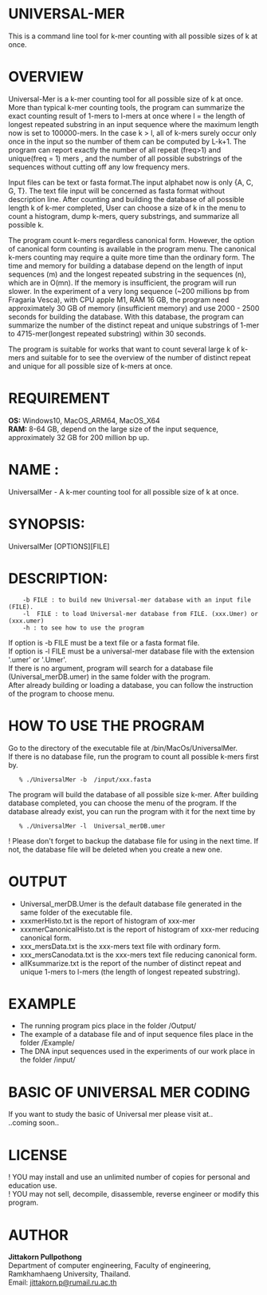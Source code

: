 # UNIVERSAL-MER
  This is a command line tool for k-mer counting with all possible sizes of k at once.
# OVERVIEW
<p>Universal-Mer is a k-mer counting tool for all possible size of k at once. More than typical k-mer counting tools, the program can summarize the exact counting result of  1-mers to  l-mers at once where l = the length of longest repeated substring in an input sequence where the maximum length now is set to 100000-mers. In the case k > l, all of k-mers surely occur only once in the input so the number of them  can be computed by L-k+1. The program can  report exactly the number of all repeat (freq>1) and unique(freq = 1) mers , and the number of all possible substrings of the sequences without cutting off any low frequency mers. </p>  
<p>Input files can be text or fasta format.The input alphabet now is only {A, C, G, T}. The text file input will be concerned as fasta format without description line. After counting and building the database of all possible length k of k-mer completed, User can choose a size of k in the menu to count a histogram, dump k-mers, query substrings, and summarize all possible k.</p>
<p>The program count k-mers regardless canonical form. However, the option of canonical form counting is available in the program menu. The canonical k-mers counting may require a quite more time than the ordinary form. The time and memory for building a database depend on the length of input sequences (m) and  the longest repeated substring in the sequences (n), which are in O(mn).  If the memory is insufficient, the program will run slower. In the experiment of a very long sequence (~200 millions bp from Fragaria Vesca), with CPU apple M1, RAM 16 GB, the program need approximately 30 GB of memory (insufficient memory) and use 2000 - 2500 seconds for building the database. With this database, the program can summarize the number of the distinct repeat and unique substrings of 1-mer to 4715-mer(longest repeated substring) within 30 seconds.</p>
<p>The program is suitable for works that want to count several large k of k-mers and suitable for to see the overview of the number of distinct repeat and unique for all possible size of k-mers at once.</p>

# REQUIREMENT
  **OS:** Windows10, MacOS_ARM64, MacOS_X64 <br>
  **RAM:** 8-64 GB, depend on the large size of the input sequence, approximately 32 GB for 200 million bp up. <br>
  
# NAME :
  UniversalMer  - A k-mer counting tool for all possible size of k at once. 

# SYNOPSIS: 
  UniversalMer [OPTIONS][FILE]

# DESCRIPTION:
        -b FILE : to build new Universal-mer database with an input file (FILE).
        -l  FILE : to load Universal-mer database from FILE. (xxx.Umer) or (xxx.umer) 
        -h : to see how to use the program

  If option is -b  FILE must be a text file or a fasta format file.<br>
  If option is -l  FILE must be a universal-mer database file with the extension '.umer' or '.Umer'. <br>
  If there is no argument, program will search for a database file (Universal_merDB.umer) in the same folder with the program.<br>
  After already building or loading a database, you can follow the instruction of the program to choose menu. <br>

# HOW TO USE THE PROGRAM
   Go to the directory of the executable file at  /bin/MacOs/UniversalMer.  <br>
   If there is no database file, run the program to count all possible k-mers first by.
   
       % ./UniversalMer -b  /input/xxx.fasta
      
   The program will build the database of all possible size k-mer.
   After building database completed, you can choose the menu of the program. If the database already exist, you can run the program with it for the next time by
   
       % ./UniversalMer -l  Universal_merDB.umer

  ! Please don't forget to backup the database file for using in the next time. If not, the database file will be deleted when you create a new one.
# OUTPUT
  * Universal_merDB.Umer is the default database file generated in the same folder of the executable file.
  * xxxmerHisto.txt is the report of histogram of xxx-mer
  * xxxmerCanonicalHisto.txt is the report of histogram of xxx-mer reducing canonical form.
  * xxx_mersData.txt is the xxx-mers text file with ordinary form.
  * xxx_mersCanodata.txt is the xxx-mers text file reducing canonical form.
  * allKsummarize.txt is the report of the number of distinct repeat and unique 1-mers to l-mers (the length of longest repeated substring).
    
# EXAMPLE
  * The running program pics place in the folder /Output/ <br>
  * The example of a database file and of input sequence files place in the folder /Example/ <br>
  * The DNA input sequences used in the experiments of our work place in the folder /input/ <br>

# BASIC OF UNIVERSAL MER CODING
  If you want to study the basic of Universal mer please visit at..<br>
  ..coming soon..
  
# LICENSE
  ! YOU may install and use an unlimited number of copies for personal and education use.<br>
  ! YOU may not sell, decompile, disassemble, reverse engineer or modify this program.<br>

# AUTHOR

  **Jittakorn Pullpothong**<br> Department of computer engineering, Faculty of engineering, Ramkhamhaeng University, Thailand.<br>
  Email: <jittakorn.p@rumail.ru.ac.th>
